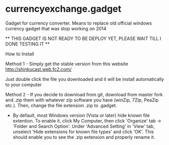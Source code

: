 # currencyexchange.gadget
Gadget for currency converter. Means to replace old official windows currency gadget that was stop working on 2014


** THIS GADGET IS NOT READY TO BE DEPLOY YET, PLEASE WAIT TILL I DONE TESTING IT **

How to Install

Method 1 -
Simply get the stable version from this website
http://shinkucast.web.fc2.com/

Just double click the file you downloaded and it will be install automatically to your computer


Method 2 - 
If you decide to download from git, download from master fork and .zip them with whatever zip software you have (winZip, 7Zip, PeaZip etc.). Then, change the file extension .zip to .gadget.

* By default, most Windows version (Vista or later) hide known file extention. To enable it, click My Computer, then click 'Organize' tab -> 'Folder and Search Option'. Under 'Advanced Setting' in 'View' tab, unselect 'Hide extensions for known file types' and click 'OK'. This should enable you to see the .zip extension and properly rename it.
